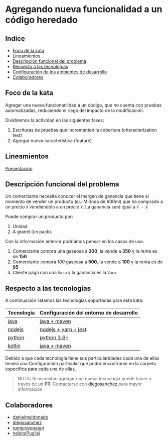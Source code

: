 # Agregando nueva funcionalidad a un código heredado
  
## Indice

- [Foco de la kata](#foco-de-la-kata)
- [Lineamientos](#Lineamientos)
- [Descripción funcional del problema](#descripción-funcional-del-problema)
- [Respecto a las tecnologías](#respecto-a-las-tecnologías)
- [Configuración de los ambientes de desarrollo](#configuración-de-los-ambientes-de-desarrollo)
- [Colaboradores](#colaboradores)
  
## Foco de la kata

Agregar una nueva funcionanlidad a un código, que no cuenta con pruebas automatizadas, reduciendo el riego del impacto de la modificación. 

Dividiremos la actividad en las siguientes fases:

1. Escrituras de pruebas que incrementen la cobertura (characterization test)
2. Agregar nueva característica (feature)

## Lineamientos

[Presentación][kata_01_legacy_code]

## Descripción funcional del problema

Un comerciante necesita conocer el margen de ganancia que tiene al momento de vender un producto (ej.: Mirinda de 600ml) que ha comprado a un precio `X` vendiendolo a un precio `Y`. La ganancia será igual a `Y - X`

Puede comprar un producto por:

1. Unidad
2. A granel (un pack).

Con la información anterior podríamos pensar en los casos de uso:

1. Comerciante compra una gaseosa a **200**, la vende a **350** y la renta es de **150**
2. Comerciante compra *100* gaseosa a **500**, la vende a **100** y la renta es de **95**
3. Cliente paga con una `Vaca` y la ganancia es la `Vaca`

## Respecto a las tecnologías

A continuación listamos las tecnologías soportadas para esta kata:

| Tecnología                | Configuración del entorno de desarrollo |
| ----------                | --------------------------------------- |
| [java](/tecnologias/java) | [java + maven](/tecnologias/java/maven/kata-01-legacy-code/README.md)   |
| [nodejs](/tecnologias/nodejs) | [nodejs + yarn + jest](/tecnologias/nodejs/README.md)   |
| [python](/tecnologias/python) | [python 3.6+](/tecnologias/python/README.md)   |
| [kotlin ](/tecnologias/kotlin) | [java + maven](/tecnologias/kotlin/gradle/kata-01-legacy-code/README.md)   |

Debido a que cada tecnología tiene sus particularidades cada una de ellas tendrá una Configuración particular que podrá encontrarse en la carpeta específica para cada una de ellas.

> NOTA: Si necesitan agregar una nueva tecnología puede hacer a través de un [PR][PR]. Contactarse con [diegosanchez][slack_diegosanchez] para mayor información.

## Colaboradores

- [danielmaldonado](https://github.com/maldonadod)
- [diegosanchez](https://github.com/diegosanchez)
- [romeroyonatan](https://gitlab.com/romeroyonatan)
- [nelsitoPuglisi](https://gitlab.com/nelsitoPuglisi)

[PR]: https://help.github.com/es/github/collaborating-with-issues-and-pull-requests/about-pull-requests
[kata_01_legacy_code]: https://docs.google.com/presentation/d/1vBhbeofyAWflItnfvbxufMioiO6toPZ8VFt5LV86Fts/edit?usp=sharing
[slack_diegosanchez]: https://bacraftsmanship.slack.com/archives/DMGTNRS3D
